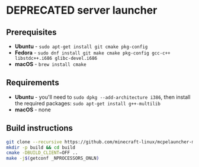 # DEPRECATED server launcher

## Prerequisites

- **Ubuntu** - `sudo apt-get install git cmake pkg-config`
- **Fedora** -
  `sudo dnf install git make cmake pkg-config gcc-c++ libstdc++.i686 glibc-devel.i686`
- **macOS** - `brew install cmake`

## Requirements

- **Ubuntu** - you'll need to `sudo dpkg --add-architecture i386`, then
  install the required packages: `sudo apt-get install g++-multilib`
- **macOS** - none

## Build instructions

``` bash
git clone --recursive https://github.com/minecraft-linux/mcpelauncher-manifest.git -b master mcpelauncher && cd mcpelauncher
mkdir -p build && cd build
cmake -DBUILD_CLIENT=OFF ..
make -j$(getconf _NPROCESSORS_ONLN)
```
